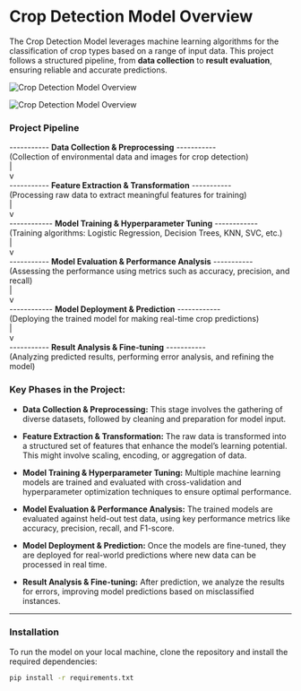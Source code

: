 # Crop Detection Model Overview

The Crop Detection Model leverages machine learning algorithms for the classification of crop types based on a range of input data. This project follows a structured pipeline, from **data collection** to **result evaluation**, ensuring reliable and accurate predictions.

![Crop Detection Model Overview](https://i.postimg.cc/85z4Zj0n/Screenshot-2025-01-26-170806.png)


![Crop Detection Model Overview](https://i.postimg.cc/25ZLrmB8/Screenshot-2025-01-26-170826.png)

### Project Pipeline

----------- **Data Collection & Preprocessing** -----------  
   (Collection of environmental data and images for crop detection)  
                    |  
                    v  
----------- **Feature Extraction & Transformation** -----------  
   (Processing raw data to extract meaningful features for training)  
                    |  
                    v  
------------ **Model Training & Hyperparameter Tuning** ------------  
   (Training algorithms: Logistic Regression, Decision Trees, KNN, SVC, etc.)  
                    |  
                    v  
----------- **Model Evaluation & Performance Analysis** -----------  
   (Assessing the performance using metrics such as accuracy, precision, and recall)  
                    |  
                    v  
------------ **Model Deployment & Prediction** ------------  
   (Deploying the trained model for making real-time crop predictions)  
                    |  
                    v  
----------- **Result Analysis & Fine-tuning** -----------  
   (Analyzing predicted results, performing error analysis, and refining the model)

### Key Phases in the Project:
- **Data Collection & Preprocessing:** This stage involves the gathering of diverse datasets, followed by cleaning and preparation for model input.

- **Feature Extraction & Transformation:** The raw data is transformed into a structured set of features that enhance the model’s learning potential. This might involve scaling, encoding, or aggregation of data.

- **Model Training & Hyperparameter Tuning:** Multiple machine learning models are trained and evaluated with cross-validation and hyperparameter optimization techniques to ensure optimal performance.

- **Model Evaluation & Performance Analysis:** The trained models are evaluated against held-out test data, using key performance metrics like accuracy, precision, recall, and F1-score.

- **Model Deployment & Prediction:** Once the models are fine-tuned, they are deployed for real-world predictions where new data can be processed in real time.

- **Result Analysis & Fine-tuning:** After prediction, we analyze the results for errors, improving model predictions based on misclassified instances.

---

### Installation

To run the model on your local machine, clone the repository and install the required dependencies:

```bash
pip install -r requirements.txt
